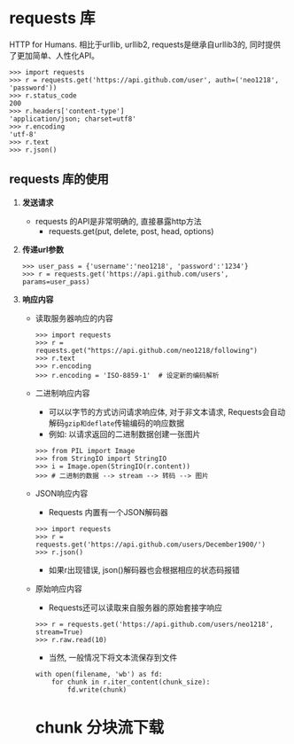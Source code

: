 requests 库
===
HTTP for Humans. 相比于urllib, urllib2, requests是继承自urllib3的,
同时提供了更加简单、人性化API。

    >>> import requests
    >>> r = requests.get('https://api.github.com/user', auth=('neo1218', 'password'))
    >>> r.status_code
    200
    >>> r.headers['content-type']
    'application/json; charset=utf8'
    >>> r.encoding
    'utf-8'
    >>> r.text
    >>> r.json()

## requests 库的使用

1. **发送请求**
    + requests 的API是非常明确的, 直接暴露http方法
        + requests.get(put, delete, post, head, options)

2. **传递url参数**
    ````
    >>> user_pass = {'username':'neo1218', 'password':'1234'}
    >>> r = requests.get('https://api.github.com/users', params=user_pass)
    ````

3. **响应内容**
    + 读取服务器响应的内容
        ````
        >>> import requests
        >>> r = requests.get("https://api.github.com/neo1218/following")
        >>> r.text
        >>> r.encoding
        >>> r.encoding = 'ISO-8859-1'  # 设定新的编码解析
        ````

    + 二进制响应内容
        + 可以以字节的方式访问请求响应体, 对于非文本请求,
          Requests会自动解码<code>gzip和deflate</code>传输编码的响应数据
        + 例如: 以请求返回的二进制数据创建一张图片
        ````
        >>> from PIL import Image
        >>> from StringIO import StringIO
        >>> i = Image.open(StringIO(r.content))
        >>> # 二进制的数据 --> stream --> 转码 --> 图片
        ````

    + JSON响应内容
        + Requests 内置有一个JSON解码器
        ````
        >>> import requests
        >>> r = requests.get('https://api.github.com/users/December1900/')
        >>> r.json()
        ````
        + 如果r出现错误, json()解码器也会根据相应的状态码报错

    + 原始响应内容
        + Requests还可以读取来自服务器的原始套接字响应
        ````
        >>> r = requests.get('https://api.github.com/users/neo1218', stream=True)
        >>> r.raw.read(10)
        ````
        + 当然, 一般情况下将文本流保存到文件
        ````
        with open(filename, 'wb') as fd:
            for chunk in r.iter_content(chunk_size):
                fd.write(chunk)
        ````
        # chunk 分块流下载

